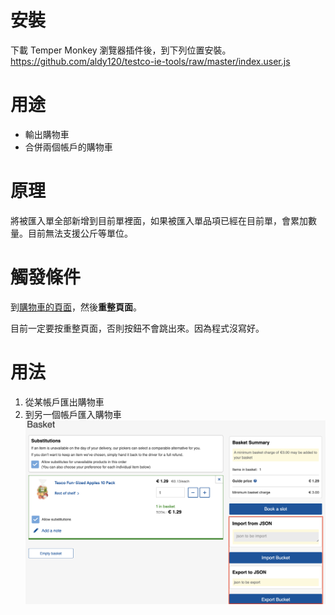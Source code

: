 # 安裝
下載 Temper Monkey 瀏覽器插件後，到下列位置安裝。
https://github.com/aldy120/testco-ie-tools/raw/master/index.user.js

# 用途
- 輸出購物車
- 合併兩個帳戶的購物車

# 原理
將被匯入單全部新增到目前單裡面，如果被匯入單品項已經在目前單，會累加數量。目前無法支援公斤等單位。

# 觸發條件
到[購物車的頁面](https://www.tesco.ie/groceries/en-IE/trolley)，然後**重整頁面**。

目前一定要按重整頁面，否則按鈕不會跳出來。因為程式沒寫好。

# 用法
1. 從某帳戶匯出購物車
2. 到另一個帳戶匯入購物車
![added.png](added.png)

